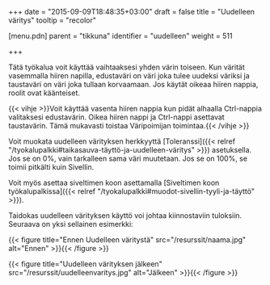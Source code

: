 +++
date = "2015-09-09T18:48:35+03:00"
draft = false
title = "Uudelleen väritys"
tooltip = "recolor"

[menu.pdn]
    parent = "tikkuna"
    identifier = "uudelleen"
    weight = 511

+++

Tätä työkalua voit käyttää vaihtaaksesi yhden värin toiseen. Kun värität vasemmalla hiiren napilla, edustaväri on väri joka tulee uudeksi
väriksi ja taustaväri on väri joka tullaan korvaamaan. Jos käytät oikeaa hiiren nappia, roolit ovat käänteiset.

{{< vihje >}}Voit käyttää vasenta hiiren nappia kun pidät alhaalla Ctrl-nappia valitaksesi edustavärin. Oikea hiiren nappi ja Ctrl-nappi asettavat taustavärin. Tämä mukavasti toistaa Väripoimijan toimintaa.{{< /vihje >}}

Voit muokata uudelleen värityksen herkkyyttä [Toleranssi]({{< relref "/tyokalupalkki#taikasauva-täyttö-ja-uudelleen-väritys" >}})
asetuksella. Jos se on 0%, vain tarkalleen sama väri muutetaan. Jos se on 100%, se toimii pitkälti kuin Sivellin.

Voit myös asettaa siveltimen koon asettamalla [Siveltimen koon työkalupalkissa]({{< relref "/tyokalupalkki#muodot-sivellin-tyyli-ja-täyttö" >}}).

Taidokas uudelleen värityksen käyttö voi johtaa kiinnostaviin tuloksiin. Seuraava on yksi sellainen esimerkki:

{{< figure title="Ennen Uudelleen väritystä" src="/resurssit/naama.jpg" alt="Ennen" >}}{{< /figure >}}

{{< figure title="Uudelleen värityksen jälkeen" src="/resurssit/uudelleenvaritys.jpg" alt="Jälkeen" >}}{{< /figure >}}
